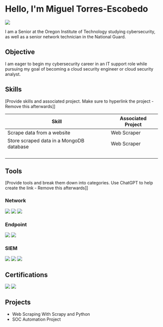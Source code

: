 # Hello, I'm Miguel Torres-Escobedo
<a href="www.linkedin.com/in/miguel-torres-escobedo-a1311933a"><img src="https://img.shields.io/badge/-LinkedIn-0072b1?&style=for-the-badge&logo=linkedin&logoColor=white" /></a>


I am a Senior at the Oregon Institute of Technology studying cybersecurity, as well as a senior network technician in the National Guard.

## Objective

I am eager to begin my cybersecurity career in an IT support role while pursuing my goal of becoming a cloud security engineer or cloud security analyst.


## Skills
[Provide skills and associated project. Make sure to hyperlink the project - Remove this afterwards]]

| Skill                                         | Associated Project         |
|-----------------------------------------------|----------------------------|
| Scrape data from a website | Web Scraper |
| Store scraped data in a MongoDB database | Web Scraper |
| | |
| | |
| | |
| | |

## Tools
[Provide tools and break them down into categories. Use ChatGPT to help create the link - Remove this afterwards]]

### Network
<div>
    <img src="https://img.shields.io/badge/-Wireshark-1679A7?&style=for-the-badge&logo=Wireshark&logoColor=white" />
    <img src="https://img.shields.io/badge/-Suricata-EF3B2D?&style=for-the-badge&logo=Suricata&logoColor=white" />
    <img src="https://img.shields.io/badge/-Zeek-777BB4?&style=for-the-badge&logo=Zeek&logoColor=white" />
</div>

### Endpoint
<div>
    <img src="https://img.shields.io/badge/-Microsoft_Defender_for_Endpoint-00A4EF?&style=for-the-badge&logo=Microsoft&logoColor=white" />
    <img src="https://img.shields.io/badge/-Velociraptor-4B275F?&style=for-the-badge&logo=Velociraptor&logoColor=white" />
</div>

### SIEM
<div>
    <img src="https://img.shields.io/badge/-Microsoft_Sentinel-0078D4?&style=for-the-badge&logo=Microsoft&logoColor=white" />
    <img src="https://img.shields.io/badge/-Splunk-000000?&style=for-the-badge&logo=Splunk&logoColor=white" />
    <img src="https://img.shields.io/badge/-Elastic-005571?&style=for-the-badge&logo=Elastic&logoColor=white" />
</div>

## Certifications
<div>
<img src="https://img.shields.io/badge/-Security%2B-FF0000?&style=for-the-badge&logo=CompTIA&logoColor=white" />
<img src="https://img.shields.io/badge/-Network%2B-007ACC?&style=for-the-badge&logo=CompTIA&logoColor=white" />
</div>

## Projects
- Web Scraping With Scrapy and Python
- SOC Automation Project
